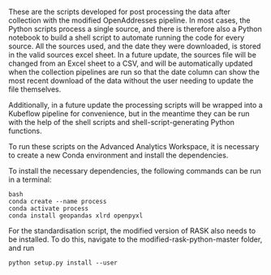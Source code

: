 These are the scripts developed for post processing the data after collection with the modified OpenAddresses pipeline. In most cases, the Python scripts process a single source, and there is therefore also a Python notebook to build a shell script to automate running the code for every source.
All the sources used, and the date they were downloaded, is stored in the valid sources excel sheet.
In a future update, the sources file will be changed from an Excel sheet to a CSV, and will be automatically updated when the collection pipelines are run so that the date column can show the most recent download of the data without the user needing to update the file themselves.

Additionally, in a future update the processing scripts will be wrapped into a Kubeflow pipeline for convenience, but in the meantime they can be run with the help of the shell scripts and shell-script-generating Python functions.

To run these scripts on the Advanced Analytics Workspace, it is necessary to create a new Conda environment and install the dependencies. 

To install the necessary dependencies, the following commands can be run in a terminal:

```
bash
conda create --name process
conda activate process
conda install geopandas xlrd openpyxl 
```

For the standardisation script, the modified version of RASK also needs to be installed. To do this, navigate to the modified-rask-python-master folder, and run

```
python setup.py install --user
```

